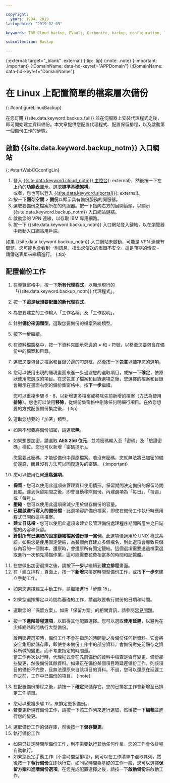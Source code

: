 ```yaml
---

copyright:
  years: 1994, 2019
lastupdated: "2019-02-05"

keywords: IBM Cloud backup, EVault, Carbonite, backup, configuration, linux

subcollection: Backup

---
```

{:external: target="_blank" .external}
{:tip: .tip}
{:note: .note}
{:important: .important}
{:DomainName: data-hd-keyref="APPDomain"}
{:DomainName: data-hd-keyref="DomainName"}

# 在 Linux 上配置簡單的檔案層次備份
{: #configureLinuxBackup}

在您訂購 {{site.data.keyword.backup_full}} 並在伺服器上安裝代理程式之後，即可開始建立資料備份。本文章提供您配置代理程式、配置保留排程，以及啟動第一個備份工作的步驟。

## 啟動 {{site.data.keyword.backup_notm}} 入口網站
{: #startWebCCconfigLin}

1. 登入 [{{site.data.keyword.cloud_notm}} 主控台](https://{DomainName}){: external}，然後按一下左上角的**功能表**圖示。選取**標準基礎架構**。<br>
或者，您也可以登入 [{{site.data.keyword.slportal}}](https://control.softlayer.com/){: external}。
2. 按一下**儲存空間** > **備份**以顯示具有備份服務的伺服器。
2. 選取要備份之檔案所在的伺服器。按一下指向右方的展開箭頭，以顯示 {{site.data.keyword.backup_notm}} 入口網站鏈結。
3. 啟動您的 VPN 連線，以存取 IBM 專用網路。
4. 按一下 {{site.data.keyword.backup_notm}} 入口網站登入鏈結，以在瀏覽器中啟動入口網站用戶端。<br/>

  如果 {{site.data.keyword.backup_notm}} 入口網站未啟動，可能是 VPN 連線有問題。您可能也會看到一則訊息，指出您傳送的表單不安全。這是預期的情況 - 請傳送表單來繼續進行。
  {:tip}

## 配置備份工作

1. 在導覽窗格中，按一下**所有代理程式**，以顯示現行的「{{site.data.keyword.backup_notm}} 代理程式」。
2. 按一下**這是我想要配置的新代理程式**。
3. 為您要建立的工作輸入「工作名稱」及「工作說明」。
4. 針對**備份來源類型**，選取您要備份的檔案系統類型。
5. 按**下一步**繼續。
6. 在資料檔窗格中，按一下資料夾圖示旁邊的 **+** 和 **-** 符號，以移至您要包含在備份中的檔案和目錄。
7. 選取您要包含之檔案和目錄旁邊的勾選框，然後按一下**包含**以儲存您的選項。
8. 您可以使用出現的蹦現畫面來進一步過濾您的選取項目，或按一下**確定**，依原狀使用您選取的項目。在您包含了檔案和目錄選項之後，您選擇的檔案和目錄會顯示在畫面右側的備份集窗格中。按**下一步**繼續。

   您可以重複步驟 6 - 8，以新增更多檔案或移除先前新增的檔案（方法為使用**排除**）。您也可以使用**移除**，從備份集窗格中刪除任何明細行項目。在依您想要的方式配置備份集之後，
   {:tip}
9. 選取您想要的「加密」類型。
  - 如果不想要將備份加密，請選取**無**。
  - 如果想要加密，請選取 **AES 256 位元**，並將密碼輸入至「密碼」及「驗證密碼」欄位。您也可以新增「密碼提示」。

    您需要此密碼，才能從備份中還原檔案。若沒有密碼，您就無法將已加密的備份還原，而且沒有方法可以回復遺失的密碼。
    {:important}
10. 您可以使用任何**進階選項**。
  - **保留** - 您可以使用此選項來管理資料使用情形。保留期間決定備份的保留時間長度。達到保留期間之後，即會自動移除備份。內建選項為「每日」、「每週」或「每月」。
  - **壓縮** - 您可以使用此選項來減少用於儲存備份的容量。
  - **已開啟進行寫入的備份檔** - 此選項容許備份檔案，即使在備份工作執行時應用程式已開啟這些檔案。
  - **建立日誌檔** - 您可以使用此選項來建立及管理備份處理程序期間所產生之日誌檔的內容和保留。
  - **針對所有已選取的固定鏈結檔案備份單一實例**。此選項僅適用於 UNIX 樣式系統。如果您是使用固定鏈結，為某個內容建立多個檔名，則此選項會導致只儲存內容的一個副本。還原時，會還原所有固定鏈結。這個選項需要透過檔案選取進行一次預先掃描作業，這可能需要花費相當多的時間和記憶體。
11. 在您做出加密選擇之後，請按**下一步**以繼續到**建立排程**畫面。
12. 在「建立排程」頁面上，按一下**新增**來排定時間型備份工作，或按**下一步**來建立手動工作。
  - 如果您選擇建立手動工作，請繼續進行「步驟 15」。
  - 如果您選擇排定以時間為基礎的工作，請選取要執行備份的日期和時間。
  - 選取您的「保留方案」。如需「保留方案」的相關資訊，請參閱[常見問題](/docs/infrastructure/Backup?topic=Backup-faqs)。
  - 按一下**進階排程選項**，以取得其他配置選擇。您可以選取**使用延遲**，以避免在尖峰網路時間執行大型備份。

    啟用延遲選項時，備份工作不會在指定的時間量之後備份任何新資料。它會將安全集用於儲存庫，即使並未備份工作中的部分資料。會備份對先前儲存之資料所做的變更，而不考慮指定的時間量。<br/> 當工作再次執行時，代理程式會在先前備份的資料中檢查是否有變更、備份那些變更，然後備份其餘資料。如果正在備份某個項目時延遲備份工作，則該項目的備份不完整，且無法還原來自該項目的資料。不過，您可以還原在延遲工作之前，工作中已備份的項目。
    {:note}
13. 在配置備份排程之後，請按一下**確定**來儲存它。您的已排定工作會新增至已排定工作清單。
  - 您可以重複步驟 12，來排定更多備份。
  - 若要更新現有備份工作，請按一下該工作列來進行選取，然後按一下**編輯**並進行您的變更。
14. 選取備份工作的儲存庫，然後按一下**儲存變更**。
15. 執行備份工作
  - 如果已排定時間型備份工作，則不需要執行其他任何作業。您的工作會依排程自動執行。
  - 如果您設定手動工作（不含時間型排程），則可以在工作清單中選取其列，然後按一下**執行備份**立即執行它。如同以時間為基礎的工作一般，您可以選擇**保留方案**和**進階備份選項**。在您完成配置選擇之後，請按一下**啟動備份**來啟動工作。
